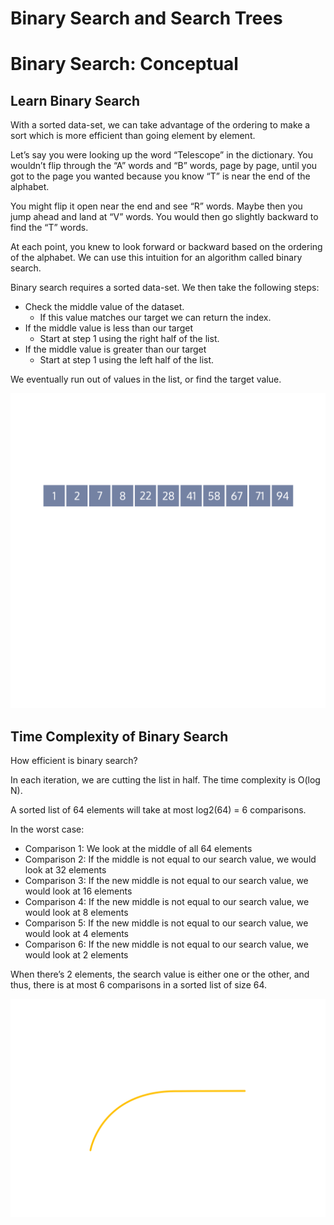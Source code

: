 # Binary Search and Search Trees
# Binary Search: Conceptual

## Learn Binary Search
With a sorted data-set, we can take advantage of the ordering to make a sort which is more efficient than going element by element.

Let’s say you were looking up the word “Telescope” in the dictionary. You wouldn’t flip through the “A” words and “B” words, page by page, until you got to the page you wanted because you know “T” is near the end of the alphabet.

You might flip it open near the end and see “R” words. Maybe then you jump ahead and land at “V” words. You would then go slightly backward to find the “T” words.

At each point, you knew to look forward or backward based on the ordering of the alphabet. We can use this intuition for an algorithm called binary search.

Binary search requires a sorted data-set. We then take the following steps:
* Check the middle value of the dataset.
  * If this value matches our target we can return the index.
* If the middle value is less than our target
  * Start at step 1 using the right half of the list.
* If the middle value is greater than our target
  * Start at step 1 using the left half of the list.

We eventually run out of values in the list, or find the target value.

![](./img/binarySearch.webp)

## Time Complexity of Binary Search
How efficient is binary search?

In each iteration, we are cutting the list in half. The time complexity is O(log N).

A sorted list of 64 elements will take at most log2(64) = 6 comparisons.

In the worst case:
* Comparison 1: We look at the middle of all 64 elements
* Comparison 2: If the middle is not equal to our search value, we would look at 32 elements
* Comparison 3: If the new middle is not equal to our search value, we would look at 16 elements
* Comparison 4: If the new middle is not equal to our search value, we would look at 8 elements
* Comparison 5: If the new middle is not equal to our search value, we would look at 4 elements
* Comparison 6: If the new middle is not equal to our search value, we would look at 2 elements

When there’s 2 elements, the search value is either one or the other, and thus, there is at most 6 comparisons in a sorted list of size 64.

![](./img/BinaryComplexity_Updated_1-01.svg)
